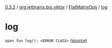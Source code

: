 [0.3.2](../../index.md) / [org.jetbrains.bio.viktor](../index.md) / [FlatMatrixOps](index.md) / [log](.)

# log

`open fun log(): <ERROR CLASS>` [(source)](https://github.com/JetBrains-Research/viktor/blob/0.3.2/src/main/kotlin/org/jetbrains/bio/viktor/StridedMatrix.kt#L108)